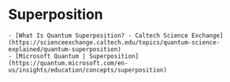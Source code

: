 # Superposition
	- [What Is Quantum Superposition? - Caltech Science Exchange](https://scienceexchange.caltech.edu/topics/quantum-science-explained/quantum-superposition)
	- [Microsoft Quantum | Superposition](https://quantum.microsoft.com/en-us/insights/education/concepts/superposition)